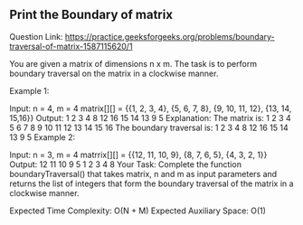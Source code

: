 ## Print the Boundary of matrix

Question Link: https://practice.geeksforgeeks.org/problems/boundary-traversal-of-matrix-1587115620/1

You are given a matrix of dimensions n x m. The task is to perform boundary traversal on the matrix in a clockwise manner.

Example 1:

Input:
n = 4, m = 4
matrix[][] = {{1, 2, 3, 4},
         {5, 6, 7, 8},
         {9, 10, 11, 12},
         {13, 14, 15,16}}
Output: 1 2 3 4 8 12 16 15 14 13 9 5
Explanation:
The matrix is:
1 2 3 4
5 6 7 8
9 10 11 12
13 14 15 16
The boundary traversal is:
1 2 3 4 8 12 16 15 14 13 9 5
Example 2:

Input:
n = 3, m = 4
matrrix[][] = {{12, 11, 10, 9},
         {8, 7, 6, 5},
         {4, 3, 2, 1}}
Output: 12 11 10 9 5 1 2 3 4 8
Your Task:
Complete the function boundaryTraversal() that takes matrix, n and m as input parameters and returns the list of integers that form the boundary traversal of the matrix in a clockwise manner.

Expected Time Complexity: O(N + M)
Expected Auxiliary Space: O(1)